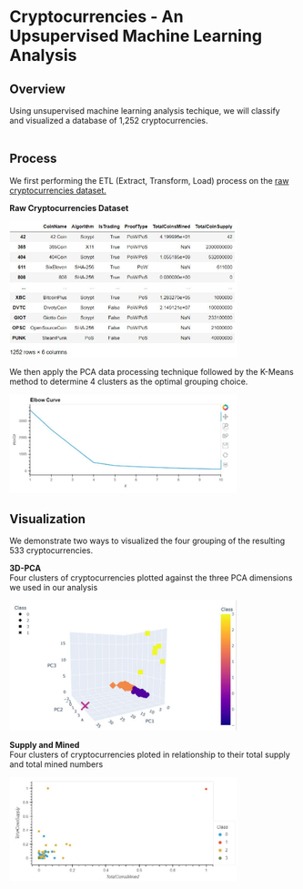 # Cryptocurrencies - An Upsupervised Machine Learning Analysis


## Overview
Using unsupervised machine learning analysis techique, we will classify and visualized a database of 1,252 cryptocurrencies.<br>
<br>


## Process
We first performing the ETL (Extract, Transform, Load) process on the [raw cryptocurrencies dataset.](crypto_data.csv)<br>

**Raw Cryptocurrencies Dataset**<br>

<img src = 'images/crypto_data.JPG' width=400px>

We then apply the PCA data processing technique followed by the K-Means method to determine 4 clusters as the optimal grouping choice.<br>


<img src = 'images/KmeansElbow.JPG' width=400px>


## Visualization

We demonstrate two ways to visualized the four grouping of the resulting 533 cryptocurrencies.

**3D-PCA** <br>
Four clusters of cryptocurrencies plotted against the three PCA dimensions we used in our analysis<br>

<img src = 'images/PCA_clusters.JPG' width=400px>
<br>


**Supply and Mined**<br>
Four clusters of cryptocurrencies ploted in relationship to their total supply and total mined numbers <br>

<img src = 'images/PCA_cluster_supply&mined_visual.JPG' width=400px>



